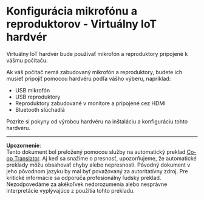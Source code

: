<!--
CO_OP_TRANSLATOR_METADATA:
{
  "original_hash": "7a65ee743f916276a2848b8a9491feb7",
  "translation_date": "2025-08-28T09:10:56+00:00",
  "source_file": "6-consumer/lessons/1-speech-recognition/virtual-device-microphone.md",
  "language_code": "sk"
}
-->
# Konfigurácia mikrofónu a reproduktorov - Virtuálny IoT hardvér

Virtuálny IoT hardvér bude používať mikrofón a reproduktory pripojené k vášmu počítaču.

Ak váš počítač nemá zabudovaný mikrofón a reproduktory, budete ich musieť pripojiť pomocou hardvéru podľa vášho výberu, napríklad:

* USB mikrofón
* USB reproduktory
* Reproduktory zabudované v monitore a pripojené cez HDMI
* Bluetooth slúchadlá

Pozrite si pokyny od výrobcu hardvéru na inštaláciu a konfiguráciu tohto hardvéru.

---

**Upozornenie**:  
Tento dokument bol preložený pomocou služby na automatický preklad [Co-op Translator](https://github.com/Azure/co-op-translator). Aj keď sa snažíme o presnosť, upozorňujeme, že automatické preklady môžu obsahovať chyby alebo nepresnosti. Pôvodný dokument v jeho pôvodnom jazyku by mal byť považovaný za autoritatívny zdroj. Pre kritické informácie sa odporúča profesionálny ľudský preklad. Nezodpovedáme za akékoľvek nedorozumenia alebo nesprávne interpretácie vyplývajúce z použitia tohto prekladu.
